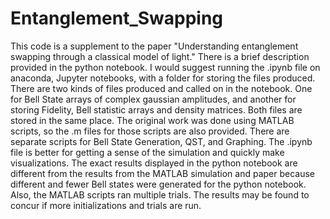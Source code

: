 # Entanglement_Swapping

This code is a supplement to the paper "Understanding entanglement swapping through a classical model of light." There is a brief description provided in the python notebook. I would suggest running the .ipynb file on anaconda, Jupyter notebooks, with a folder for storing the files produced. There are two kinds of files produced and called on in the notebook. One for Bell State arrays of complex gaussian amplitudes, and another for storing Fidelity, Bell statistic arrays and density matrices. Both files are stored in the same place. The original work was done using MATLAB scripts, so the .m files for those scripts are also provided. There are separate scripts for Bell State Generation, QST, and Graphing. The .ipynb file is better for getting a sense of the simulation and quickly make visualizations. The exact results displayed in the python notebook are different from the results from the MATLAB simulation and paper because different and fewer Bell states were generated for the python notebook. Also, the MATLAB scripts ran multiple trials. The results may be found to concur if more initializations and trials are run. 
